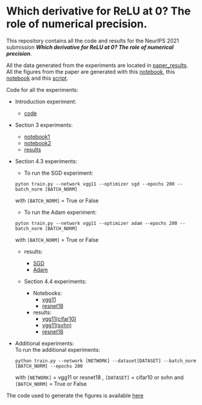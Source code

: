 # Which derivative for ReLU at 0? The role of numerical precision.

This repository contains all the code and results for the NeurIPS 2021 submission _**Which derivative for ReLU at 0? The role of numerical precision**_.


All the data generated from the experiments are located in [paper_results](paper_results).  
All the figures from the paper are generated with this [notebook](paper_results/mkPlots.ipynb), this [notebook](introduction_experiment/expeSurprise.ipynb) and this [script](paper_results/section_3/mkPlot.R).

Code for all the experiments: 

* Introduction experiment: 
    * [code](introduction_experiment/expeSurprise.ipynb) 
* Section 3 experiments: 
    * [notebook1](notebooks/MNIST_volume_estimation.ipynb)
    * [notebook2](notebooks/volume_estimation_by_architecture.ipynb)
    * [results](paper_results/section_3)

* Section 4.3 experiments: 
    - To run the SGD experiment: 
    ```console
    pyton train.py --network vgg11 --optimizer sgd --epochs 200 --batch_norm [BATCH_NORM]
    ```
    with ```[BATCH_NORM]``` = True or False
    - To run the Adam experiment: 
    ```console
    pyton train.py --network vgg11 --optimizer adam --epochs 200 --batch_norm [BATCH_NORM]
    ```
    with ```[BATCH_NORM]``` = True or False
    * results: 
        - [SGD](paper_results/section_4/cifar10/vgg11/vgg11_cifar10_sgd.csv)
        - [Adam](paper_results/section_4/cifar10/vgg11/vgg11_cifar10_adam.csv)

    * Section 4.4 experiments: 
        * Notebooks:
            - [vgg11](notebooks/CIFAR10_VGG11_volume_estimation.ipynb)
            - [resnet18](notebooks/CIFAR10_VGG11_volume_estimation.ipynb)
        * results:
            - [vgg11(cifar10)](paper_results/section_4/cifar10/vgg11/volume_estimation_sample_vgg11.csv)
            - [vgg11(svhn)](paper_results/section_4/svhn/volume_estimation_sample_vgg11_svnh.csv)
            - [resnet18](paper_results/section_4/cifar10/resnet18/volume_estimation_sample_resnet18.csv)

* Additional experiments:  
    To run the additional experiments:
    ```console
    python train.py --network [NETWORK] --dataset[DATASET] --batch_norm [BATCH_NORM] --epochs 200
    ```
    with ```[NETWORK]``` = vgg11 or resnet18 , ```[DATASET]``` = cifar10 or svhn and ```[BATCH_NORM]``` = True or False

The code used to generate the figures is available [here](paper_results/mkPlots.ipynb)
        



